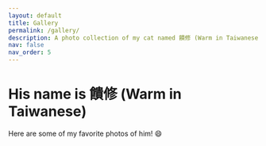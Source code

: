 ```yaml
---
layout: default
title: Gallery
permalink: /gallery/
description: A photo collection of my cat named 饋修 (Warm in Taiwanese).
nav: false
nav_order: 5
---
```


# His name is 饋修 (Warm in Taiwanese)

Here are some of my favorite photos of him! :smile:

<div class="gallery-grid" id="galleryGrid"></div>

<!-- Modal for viewing images -->
<div id="modal" class="modal" onclick="closeModal(event)">
  <div class="modal-content-wrapper">
    <img class="modal-content" id="modal-img" alt="Gallery Image">
    <div class="caption" id="modal-caption"></div>
    <a class="prev" onclick="changePhoto(-1)">&#10094;</a>
    <a class="next" onclick="changePhoto(1)">&#10095;</a>
  </div>
</div>

<style>
/* Gallery Grid */
.gallery-grid {
  display: grid;
  gap: 15px;
  grid-template-columns: repeat(auto-fit, minmax(200px, 1fr));
  padding: 20px;
}

.gallery-item img {
  width: 100%;
  height: 100%;
  border-radius: 8px;
  box-shadow: 0 4px 8px rgba(0, 0, 0, 0.2);
  transition: transform 0.2s ease;
  object-fit: cover;
}

.gallery-item img:hover {
  transform: scale(1.05);
  cursor: pointer;
}

.modal {
  display: none;
  position: fixed;
  z-index: 1000;
  left: 0;
  top: 0;
  width: 100%;
  height: 100%;
  background-color: rgba(0, 0, 0, 0.85);
}

.modal-content-wrapper {
  position: relative;
  margin: auto;
  top: 50%;
  transform: translateY(-50%);
  width: 80%;
  max-width: 600px;
  text-align: center;
}

.modal-content {
  width: 100%;
  max-height: 80vh;
  object-fit: contain;
  border-radius: 8px;
  box-shadow: 0 4px 8px rgba(0, 0, 0, 0.5);
}

.caption {
  text-align: center;
  color: #fff;
  font-size: 16px;
  margin-top: 10px;
}

.prev, .next {
  position: absolute;
  top: 50%;
  color: #fff;
  font-size: 30px;
  font-weight: bold;
  cursor: pointer;
  user-select: none;
  transform: translateY(-50%);
  width: 50px;
  height: 50px;
  display: flex;
  justify-content: center;
  align-items: center;
  background-color: rgba(0, 0, 0, 0.6);
  border: 2px solid #fff;
  border-radius: 50%;
  transition: all 0.3s ease;
  z-index: 1001; /* Ensures the buttons are above the image */
}

.prev:hover, .next:hover {
  background-color: rgba(255, 255, 255, 0.9);
  color: #000;
  transform: translateY(-50%) scale(1.1);
  box-shadow: 0 4px 8px rgba(0, 0, 0, 0.3);
}

.prev {
  left: -70px; /* Position outside the image */
}

.next {
  right: -70px; /* Position outside the image */
}

</style>

<script>
function shuffle(array) {
  for (let i = array.length - 1; i > 0; i--) {
    const j = Math.floor(Math.random() * (i + 1));
    [array[i], array[j]] = [array[j], array[i]];
  }
  return array;
}

// Load and display images
document.addEventListener("DOMContentLoaded", function() {
  const photos = [
    {% for photo in site.static_files %}
      {% if photo.path contains '/assets/img/warm/' %}
        { src: "{{ photo.path | relative_url }}", alt: "Cute cat photo" },
      {% endif %}
    {% endfor %}
  ];

  const shuffledPhotos = shuffle(photos);
  const galleryGrid = document.getElementById("galleryGrid");

  shuffledPhotos.forEach(photo => {
    const galleryItem = document.createElement("div");
    galleryItem.classList.add("gallery-item");

    const img = document.createElement("img");
    img.src = photo.src;
    img.alt = photo.alt;
    img.loading = "lazy";
    img.onclick = () => openModal(photo.src);

    galleryItem.appendChild(img);
    galleryGrid.appendChild(galleryItem);
  });
});

let currentIndex = 0;

function openModal(src) {
  document.getElementById("modal").style.display = "block";
  document.getElementById("modal-img").src = src;
  currentIndex = Array.from(document.querySelectorAll('.gallery-item img')).findIndex(img => img.src.includes(src));
}

// Close modal
function closeModal(event) {
  if (event.target.classList.contains('modal')) {
    document.getElementById("modal").style.display = "none";
  }
}

function changePhoto(step) {
  const photos = Array.from(document.querySelectorAll('.gallery-item img'));
  currentIndex = (currentIndex + step + photos.length) % photos.length;
  document.getElementById("modal-img").src = photos[currentIndex].src;
}
</script>
